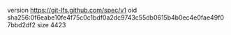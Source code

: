 version https://git-lfs.github.com/spec/v1
oid sha256:0f6eabe10fe4f75c0c1bdf0a2dc9743c55db0615b4b0ec4e0fae49f07bbd2df2
size 4423
